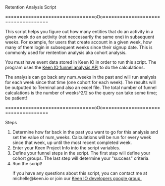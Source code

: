 Retention Analysis Script

<p>===============================oOo===================================</p>

<p>This script helps you figure out how many entities that do an activity in a given week do an activity (not neccessarily the same one) in subsequent weeks. For example, for users that create account in a given week, how many of them login in subsequent weeks since their signup date. This is commonly used for rentention analysis aka cohort analysis.</p>


<p>You must have event data stored in Keen IO in order to run this script. The program uses the <a href="https://keen.io/docs/data-analysis/funnels/">Keen IO funnel analysis API</a> to do the calculations.</p>

</p>The analysis can go back any num_weeks in the past and will run analysis for each week since that time (one cohort for each week). The results will be outputted to Terminal and also an excel file. The total number of funnel calculations is the number of weeks^2/2 so the query can take some time; be patient!</p>

<p>===============================oOo===================================</p>

<p>Steps</p>
<ol>
    <li>Determine how far back in the past you want to go for this analysis and set the value of num_weeks. Calculations will be run for every week since that week, up until the most recent completed week.</li>
    <li>Enter your Keen Project Info into the script variables.</li>
    <li>Define your funnel steps in the script. The first step will define your cohort groups. The last step will determine your "success" criteria.</li>
    <li>Run the script!</li>

<p>If you have any questions about this script, you can contact me at michelle@keen.io or join our <a href="https://groups.google.com/forum/#!forum/keen-io-devs">Keen IO developers google group.</a><p>

